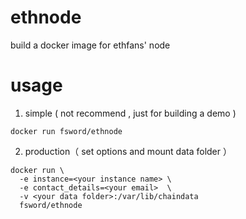 # ethnode
build a docker image for ethfans' node

# usage

1. simple ( not 	recommend , just for building a demo )
```
docker run fsword/ethnode
```
2. production（ set options and mount data folder ）

```
docker run \
  -e instance=<your instance name> \
  -e contact_details=<your email>  \
  -v <your data folder>:/var/lib/chaindata
  fsword/ethnode
```
